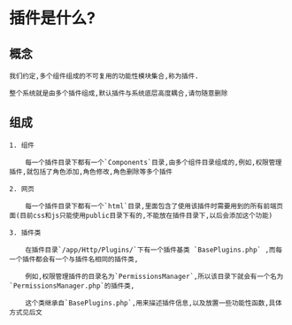 插件是什么?
=================

## 概念

    我们约定,多个组件组成的不可复用的功能性模块集合,称为插件.
    
    整个系统就是由多个插件组成,默认插件与系统底层高度耦合,请勿随意删除
    
## 组成

    1. 组件
        
        每一个插件目录下都有一个`Components`目录,由多个组件目录组成的,例如,权限管理插件,就包括了角色添加,角色修改,角色删除等多个插件
    
    2. 网页
    
        每一个插件目录下都有一个`html`目录,里面包含了使用该插件时需要用到的所有前端页面(目前css和js只能使用public目录下有的,不能放在插件目录下,以后会添加这个功能)
    
    3. 插件类
    
        在插件目录`/app/Http/Plugins/`下有一个插件基类 `BasePlugins.php` ,而每一个插件都会有一个与插件名相同的插件类,
        
        例如,权限管理插件的目录名为`PermissionsManager`,所以该目录下就会有一个名为`PermissionsManager.php`的插件类,
        
        这个类继承自`BasePlugins.php`,用来描述插件信息,以及放置一些功能性函数,具体方式见后文